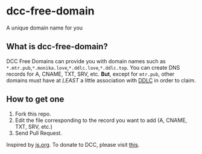 # dcc-free-domain
A unique domain name for you

## What is dcc-free-domain?
DCC Free Domains can provide you with domain names such as `*.mtr.pub`,`*.monika.love`,`*.ddlc.love`,`*.ddlc.top`. You can create DNS records for A, CNAME, TXT, SRV, etc.
**But**, except for `mtr.pub`, other domains must have at *LEAST* a little association with [DDLC](https://ddlc.moe) in order to claim.

## How to get one
1. Fork this repo.
2. Edit the file corresponding to the record you want to add (A, CNAME, TXT, SRV, etc.)
3. Send Pull Request.


Inspired by [js.org](github.com/js-org/js.org).
To donate to DCC, please visit [this](http://donate.monika.love).
